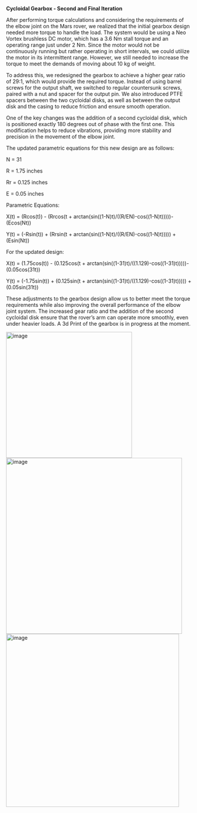 **Cycloidal Gearbox - Second and Final Iteration**

After performing torque calculations and considering the requirements of the elbow joint on the Mars rover, we realized that the initial gearbox design needed more torque to handle the load. The system would be using a Neo Vortex brushless DC motor, which has a 3.6 Nm stall torque and an operating range just under 2 Nm. Since the motor would not be continuously running but rather operating in short intervals, we could utilize the motor in its intermittent range. However, we still needed to increase the torque to meet the demands of moving about 10 kg of weight.

To address this, we redesigned the gearbox to achieve a higher gear ratio of 29:1, which would provide the required torque. Instead of using barrel screws for the output shaft, we switched to regular countersunk screws, paired with a nut and spacer for the output pin. We also introduced PTFE spacers between the two cycloidal disks, as well as between the output disk and the casing to reduce friction and ensure smooth operation.

One of the key changes was the addition of a second cycloidal disk, which is positioned exactly 180 degrees out of phase with the first one. This modification helps to reduce vibrations, providing more stability and precision in the movement of the elbow joint.

The updated parametric equations for this new design are as follows:

N = 31

R = 1.75 inches

Rr = 0.125 inches

E = 0.05 inches

Parametric Equations:

X(t) = (Rcos(t)) - (Rrcos(t + arctan(sin((1-N)t)/((R/EN)-cos((1-N)t)))))-(Ecos(Nt))

Y(t) = (-Rsin(t)) + (Rrsin(t + arctan(sin((1-N)t)/((R/EN)-cos((1-N)t))))) + (Esin(Nt))

For the updated design:

X(t) = (1.75cos(t)) - (0.125cos(t + arctan(sin((1-31)t)/((1.129)-cos((1-31)t)))))-(0.05cos(31t))

Y(t) = (-1.75sin(t)) + (0.125sin(t + arctan(sin((1-31)t)/((1.129)-cos((1-31)t))))) + (0.05sin(31t))

These adjustments to the gearbox design allow us to better meet the torque requirements while also improving the overall performance of the elbow joint system. The increased gear ratio and the addition of the second cycloidal disk ensure that the rover’s arm can operate more smoothly, even under heavier loads. A 3d Print of the gearbox is in progress at the moment.

<img width="342" alt="image" src="https://github.com/user-attachments/assets/4c23f4f3-d01a-423e-a365-b6546df3aa52" />


<img width="478" alt="image" src="https://github.com/user-attachments/assets/aefe267f-59b1-47b3-8715-3d9a997f93b4" />


<img width="470" alt="image" src="https://github.com/user-attachments/assets/abd8ac35-4065-4b79-ab11-0e2c41774cc5" />



